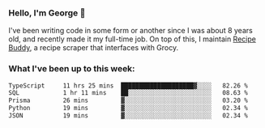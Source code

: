 ### Hello, I'm George 👋

I've been writing code in some form or another since I was about 8 years old, and recently made it my full-time job. On top of this, I maintain [Recipe Buddy](https://github.com/georgegebbett/recipe-buddy), a recipe scraper that interfaces with Grocy.  

<!--
**georgegebbett/georgegebbett** is a ✨ _special_ ✨ repository because its `README.md` (this file) appears on your GitHub profile.

Here are some ideas to get you started:

- 🔭 I’m currently working on ...
- 🌱 I’m currently learning ...
- 👯 I’m looking to collaborate on ...
- 🤔 I’m looking for help with ...
- 💬 Ask me about ...
- 📫 How to reach me: ...
- 😄 Pronouns: ...
- ⚡ Fun fact: ...
-->

### What I've been up to this week:
<!--START_SECTION:waka-->

```txt
TypeScript     11 hrs 25 mins  ████████████████████▓░░░░   82.26 %
SQL            1 hr 11 mins    ██░░░░░░░░░░░░░░░░░░░░░░░   08.63 %
Prisma         26 mins         ▓░░░░░░░░░░░░░░░░░░░░░░░░   03.20 %
Python         19 mins         ▓░░░░░░░░░░░░░░░░░░░░░░░░   02.34 %
JSON           19 mins         ▓░░░░░░░░░░░░░░░░░░░░░░░░   02.34 %
```

<!--END_SECTION:waka-->

